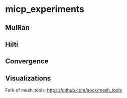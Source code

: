 # micp_experiments

## MulRan

## Hilti

## Convergence

## Visualizations

Fork of mesh_tools: https://github.com/aock/mesh_tools